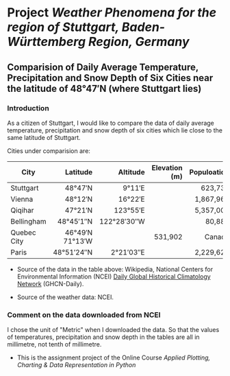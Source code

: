 # Project *Weather Phenomena for the region of Stuttgart, Baden-Württemberg Region, Germany*

## Comparision of Daily Average Temperature, Precipitation and Snow Depth of Six Cities near the latitude of 48°47′N (where Stuttgart lies)

### Introduction

As a citizen of Stuttgart, I would like to compare the data of daily average temperature, precipitation and snow depth of six cities which lie close to the same latitude of Stuttgart. 

Cities under comparision are: 

City | Latitude | Altitude | Elevation (m) | Populoation | Country
-----|---------:|---------:|----------:|-----------:|-----------|
Stuttgart | 48°47′N  | 9°11′E |  | 623,738 | Germany
Vienna | 48°12′N | 16°22′E |   | 1,867,960 | Austria
Qiqihar | 47°21′N | 123°55′E |    | 5,357,003 | China
Bellingham | 48°45′1″N | 122°28′30″W |   | 80,885 | USA
Quebec City | 46°49′N 71°13′W |    | 531,902 | Canada
Paris | 48°51′24″N | 2°21′03″E |    |  2,229,621 | France


* Source of the data in the table above: Wikipedia, National Centers for Environmental Information (NCEI) [Daily Global Historical Climatology Network](https://www1.ncdc.noaa.gov/pub/data/ghcn/daily/readme.txt) (GHCN-Daily).
 
* Source of the weather data: NCEI.

### Comment on the data downloaded from NCEI

I chose the unit of "Metric" when I downloaded the data. So that the values of temperatures, precipitation and snow depth in the tables are all in millimetre, not tenth of millimetre.  


* This is the assignment project of the Online Course *Applied Plotting, Charting & Data Representation in Python*
